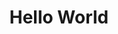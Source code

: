 ---
title: Hello World
messages:
    - id: 1a
      who: bot
      text: I'm the santa bot and I like you
    - id: 1b
      who: human
      buttons:
        - text: yes more
          redirect: 2b
        - text: no thanks
          redirect: 2a
    - id: 2b
      who: bot
      text: this is awesome
---
